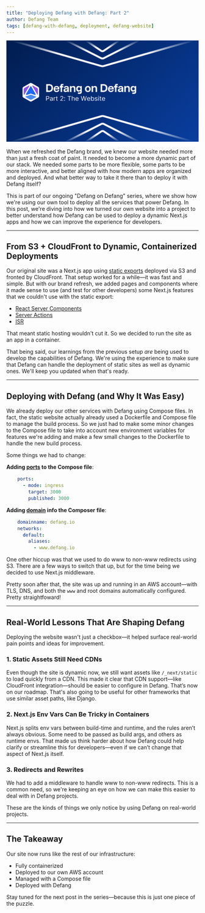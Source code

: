 ```yaml
---
title: "Deploying Defang with Defang: Part 2"
author: Defang Team
tags: [defang-with-defang, deployment, defang-website]
---
```


![Defang Compose Update](/img/defang-on-defang/part-2/header.png)

When we refreshed the Defang brand, we knew our website needed more than just a fresh coat of paint. It needed to become a more dynamic part of our stack. We needed some parts to be more flexible, some parts to be more interactive, and better aligned with how modern apps are organized and deployed. And what better way to take it there than to deploy it with Defang itself?

This is part of our ongoing "Defang on Defang" series, where we show how we're using our own tool to deploy all the services that power Defang. In this post, we're diving into how we turned our own website into a project to better understand how Defang can be used to deploy a dynamic Next.js apps and how we can improve the experience for developers.

---

## From S3 + CloudFront to Dynamic, Containerized Deployments

Our original site was a Next.js app using [static exports](https://nextjs.org/docs/pages/building-your-application/deploying/static-exports) deployed via S3 and fronted by CloudFront. That setup worked for a while—it was fast and simple. But with our brand refresh, we added pages and components where it made sense to use (and test for other developers) some Next.js features that we couldn't use with the static export:

- [React Server Components](https://nextjs.org/docs/app/building-your-application/rendering/server-components)
- [Server Actions](https://nextjs.org/docs/app/building-your-application/data-fetching/server-actions-and-mutations)
- [ISR](https://nextjs.org/docs/app/building-your-application/data-fetching/incremental-static-regeneration)

That meant static hosting wouldn't cut it. So we decided to run the site as an app in a container.

That being said, our learnings from the previous setup *are* being used to develop the capabilities of Defang. We're using the experience to make sure that Defang can handle the deployment of static sites as well as dynamic ones. We'll keep you updated when that's ready.

---

## Deploying with Defang (and Why It Was Easy)

We already deploy our other services with Defang using Compose files. In fact, the static website actually already used a Dockerfile and Compose file to manage the build process. So we just had to make some minor changes to the Compose file to take into account new environment variables for features we're adding and make a few small changes to the Dockerfile to handle the new build process.

Some things we had to change:

**Adding [ports](https://docs.defang.io/docs/concepts/compose#ports) to the Compose file**:
```yaml
    ports:
      - mode: ingress
        target: 3000
        published: 3000
```

**Adding [domain](https://docs.defang.io/docs/concepts/domains) info the Composer file**:
```yaml
    domainname: defang.io
    networks:
      default:
        aliases:
          - www.defang.io
```

One other hiccup was that we used to do www to non-www redirects using S3. There are a few ways to switch that up, but for the time being we decided to use Next.js middleware.

Pretty soon after that, the site was up and running in an AWS account—with TLS, DNS, and both the `www` and root domains automatically configured. Pretty straightfoward!

---

## Real-World Lessons That Are Shaping Defang

Deploying the website wasn't just a checkbox—it helped surface real-world pain points and ideas for improvement.

### 1. Static Assets Still Need CDNs
Even though the site is dynamic now, we still want assets like `/_next/static` to load quickly from a CDN. This made it clear that CDN support—like CloudFront integration—should be easier to configure in Defang. That’s now on our roadmap. That's also going to be useful for other frameworks that use similar asset paths, like Django.

### 2. Next.js Env Vars Can Be Tricky in Containers
Next.js splits env vars between build-time and runtime, and the rules aren’t always obvious. Some need to be passed as build args, and others as runtime envs. That made us think harder about how Defang could help clarify or streamline this for developers—even if we can’t change that aspect of Next.js itself.

### 3. Redirects and Rewrites
We had to add a middleware to handle www to non-www redirects. This is a common need, so we're keeping an eye on how we can make this easier to deal with in Defang projects.

These are the kinds of things we only notice by using Defang on real-world projects.

---

## The Takeaway

Our site now runs like the rest of our infrastructure:

- Fully containerized
- Deployed to our own AWS account
- Managed with a Compose file
- Deployed with Defang

Stay tuned for the next post in the series—because this is just one piece of the puzzle.

